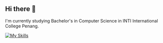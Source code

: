 ## Hi there 👋

I'm currently studying Bachelor's in Computer Science in INTI International College Penang.

[![My Skills](https://skillicons.dev/icons?i=py,java,cpp,r,js,html,css,androidstudio,react,mongodb)](https://skillicons.dev)

<!--
**calvin050101/calvin050101** is a ✨ _special_ ✨ repository because its `README.md` (this file) appears on your GitHub profile.

Here are some ideas to get you started:

- 🔭 I’m currently working on ...
- 🌱 I’m currently learning ...
- 👯 I’m looking to collaborate on ...
- 🤔 I’m looking for help with ...
- 💬 Ask me about ...
- 📫 How to reach me: ...
- 😄 Pronouns: ...
- ⚡ Fun fact: ...
-->
